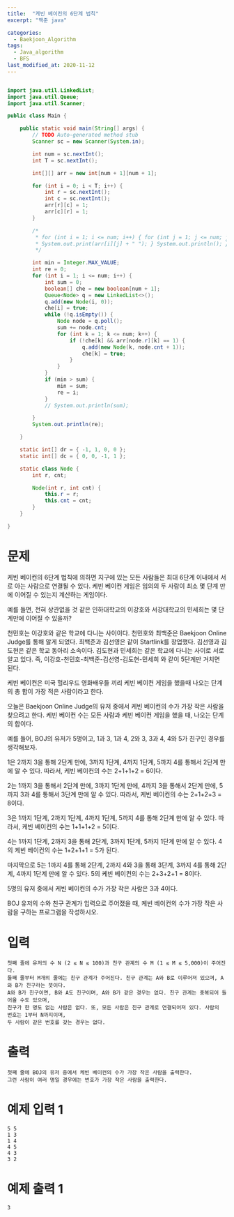 ```yaml
---
title:  "케빈 베이컨의 6단계 법칙"
excerpt: "백준 java"

categories:
  - Baekjoon_Algorithm
tags:
  - Java_algorithm
  - BFS
last_modified_at: 2020-11-12
---
```


```java

import java.util.LinkedList;
import java.util.Queue;
import java.util.Scanner;

public class Main {

	public static void main(String[] args) {
		// TODO Auto-generated method stub
		Scanner sc = new Scanner(System.in);

		int num = sc.nextInt();
		int T = sc.nextInt();

		int[][] arr = new int[num + 1][num + 1];

		for (int i = 0; i < T; i++) {
			int r = sc.nextInt();
			int c = sc.nextInt();
			arr[r][c] = 1;
			arr[c][r] = 1;
		}

		/*
		 * for (int i = 1; i <= num; i++) { for (int j = 1; j <= num; j++) {
		 * System.out.print(arr[i][j] + " "); } System.out.println(); }
		 */

		int min = Integer.MAX_VALUE;
		int re = 0;
		for (int i = 1; i <= num; i++) {
			int sum = 0;
			boolean[] che = new boolean[num + 1];
			Queue<Node> q = new LinkedList<>();
			q.add(new Node(i, 0));
			che[i] = true;
			while (!q.isEmpty()) {
				Node node = q.poll();
				sum += node.cnt;
				for (int k = 1; k <= num; k++) {
					if (!che[k] && arr[node.r][k] == 1) {
						q.add(new Node(k, node.cnt + 1));
						che[k] = true;
					}
				}
			}
			if (min > sum) {
				min = sum;
				re = i;
			}
			// System.out.println(sum);

		}
		System.out.println(re);

	}

	static int[] dr = { -1, 1, 0, 0 };
	static int[] dc = { 0, 0, -1, 1 };

	static class Node {
		int r, cnt;

		Node(int r, int cnt) {
			this.r = r;
			this.cnt = cnt;
		}
	}

}
```

# 문제

케빈 베이컨의 6단계 법칙에 의하면 지구에 있는 모든 사람들은 최대 6단계 이내에서 서로 아는 사람으로 연결될 수 있다. 케빈 베이컨 게임은 임의의 두 사람이 최소 몇 단계 만에 이어질 수 있는지 계산하는 게임이다.
  
예를 들면, 전혀 상관없을 것 같은 인하대학교의 이강호와 서강대학교의 민세희는 몇 단계만에 이어질 수 있을까?
  
천민호는 이강호와 같은 학교에 다니는 사이이다. 천민호와 최백준은 Baekjoon Online Judge를 통해 알게 되었다. 최백준과 김선영은 같이 Startlink를 창업했다. 김선영과 김도현은 같은 학교 동아리 소속이다. 김도현과 민세희는 같은 학교에 다니는 사이로 서로 알고 있다. 즉, 이강호-천민호-최백준-김선영-김도현-민세희 와 같이 5단계만 거치면 된다.
  
케빈 베이컨은 미국 헐리우드 영화배우들 끼리 케빈 베이컨 게임을 했을때 나오는 단계의 총 합이 가장 적은 사람이라고 한다.
  
오늘은 Baekjoon Online Judge의 유저 중에서 케빈 베이컨의 수가 가장 작은 사람을 찾으려고 한다. 케빈 베이컨 수는 모든 사람과 케빈 베이컨 게임을 했을 때, 나오는 단계의 합이다.
  
예를 들어, BOJ의 유저가 5명이고, 1과 3, 1과 4, 2와 3, 3과 4, 4와 5가 친구인 경우를 생각해보자.
  
1은 2까지 3을 통해 2단계 만에, 3까지 1단계, 4까지 1단계, 5까지 4를 통해서 2단계 만에 알 수 있다. 따라서, 케빈 베이컨의 수는 2+1+1+2 = 6이다.
  
2는 1까지 3을 통해서 2단계 만에, 3까지 1단계 만에, 4까지 3을 통해서 2단계 만에, 5까지 3과 4를 통해서 3단계 만에 알 수 있다. 따라서, 케빈 베이컨의 수는 2+1+2+3 = 8이다.
  
3은 1까지 1단계, 2까지 1단계, 4까지 1단계, 5까지 4를 통해 2단계 만에 알 수 있다. 따라서, 케빈 베이컨의 수는 1+1+1+2 = 5이다.
  
4는 1까지 1단계, 2까지 3을 통해 2단계, 3까지 1단계, 5까지 1단계 만에 알 수 있다. 4의 케빈 베이컨의 수는 1+2+1+1 = 5가 된다.
  
마지막으로 5는 1까지 4를 통해 2단계, 2까지 4와 3을 통해 3단계, 3까지 4를 통해 2단계, 4까지 1단계 만에 알 수 있다. 5의 케빈 베이컨의 수는 2+3+2+1 = 8이다.
  
5명의 유저 중에서 케빈 베이컨의 수가 가장 작은 사람은 3과 4이다.
  
BOJ 유저의 수와 친구 관계가 입력으로 주어졌을 때, 케빈 베이컨의 수가 가장 작은 사람을 구하는 프로그램을 작성하시오.
  
# 입력

```
첫째 줄에 유저의 수 N (2 ≤ N ≤ 100)과 친구 관계의 수 M (1 ≤ M ≤ 5,000)이 주어진다. 
둘째 줄부터 M개의 줄에는 친구 관계가 주어진다. 친구 관계는 A와 B로 이루어져 있으며, A와 B가 친구라는 뜻이다. 
A와 B가 친구이면, B와 A도 친구이며, A와 B가 같은 경우는 없다. 친구 관계는 중복되어 들어올 수도 있으며, 
친구가 한 명도 없는 사람은 없다. 또, 모든 사람은 친구 관계로 연결되어져 있다. 사람의 번호는 1부터 N까지이며, 
두 사람이 같은 번호를 갖는 경우는 없다.
```

# 출력

```
첫째 줄에 BOJ의 유저 중에서 케빈 베이컨의 수가 가장 작은 사람을 출력한다. 
그런 사람이 여러 명일 경우에는 번호가 가장 작은 사람을 출력한다.
```


# 예제 입력 1 

```
5 5
1 3
1 4
4 5
4 3
3 2
```

# 예제 출력 1 

```
3
```
